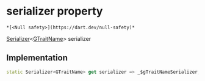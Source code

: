 


# serializer property




    *[<Null safety>](https://dart.dev/null-safety)*




[Serializer](https://pub.dev/documentation/built_value/8.1.4/serializer/Serializer-class.html)&lt;[GTraitName](../../third_party_yonomi_graphql_schema___generated___schema.docs.schema.gql/GTraitName-class.md)> serializer
  







## Implementation

```dart
static Serializer<GTraitName> get serializer => _$gTraitNameSerializer;
```








